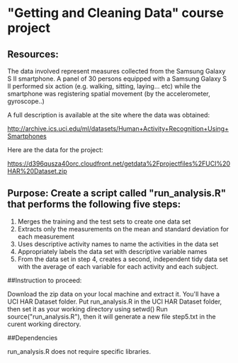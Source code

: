 # "Getting and Cleaning Data" course project

## Resources:

The data involved represent measures collected from the Samsung Galaxy S II smartphone. 
A panel of 30 persons equipped with a Samsung Galaxy S II performed six action (e.g. walking, sitting, laying... etc) while 
the smartphone was registering spatial movement (by the accelerometer, gyroscope..)

A full description is available at the site where the data was obtained:

http://archive.ics.uci.edu/ml/datasets/Human+Activity+Recognition+Using+Smartphones

Here are the data for the project:

https://d396qusza40orc.cloudfront.net/getdata%2Fprojectfiles%2FUCI%20HAR%20Dataset.zip

## Purpose: Create a script called "run_analysis.R" that performs the following five steps:

  1. Merges the training and the test sets to create one data set
  2. Extracts only the measurements on the mean and standard deviation for each measurement
  3. Uses descriptive activity names to name the activities in the data set
  4. Appropriately labels the data set with descriptive variable names
  5. From the data set in step 4, creates a second, independent tidy data set with the average of each variable for each activity and each subject.


##Instruction to proceed:

  Download the zip data on your local machine and extract it. You'll have a UCI HAR Dataset folder.
  Put run_analysis.R in the UCI HAR Dataset folder, then set it as your working directory using setwd() 
  Run source("run_analysis.R"), then it will generate a new file step5.txt in the curent working directory.

##Dependencies

run_analysis.R does not require specific libraries. 
